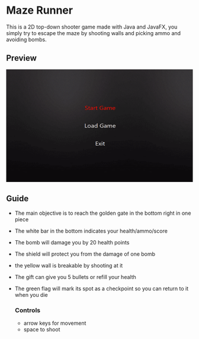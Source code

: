# Maze Runner
This is a 2D top-down shooter game made with Java and JavaFX, you simply try to escape the maze by shooting walls and picking ammo and avoiding bombs.

## Preview
![Demo](preview/m-r.gif)


## Guide
- The main objective is to reach the golden gate in the bottom right in one piece
- The white bar in the bottom indicates your health/ammo/score
- The bomb will damage you by 20 health points
- The shield will protect you from the damage of one bomb
- the yellow wall is breakable by shooting at it
- The gift can give you 5 bullets or refill your health
- The green flag will mark its spot as a checkpoint so you can return to it when you die

    ### Controls
    - arrow keys for movement
    - space to shoot